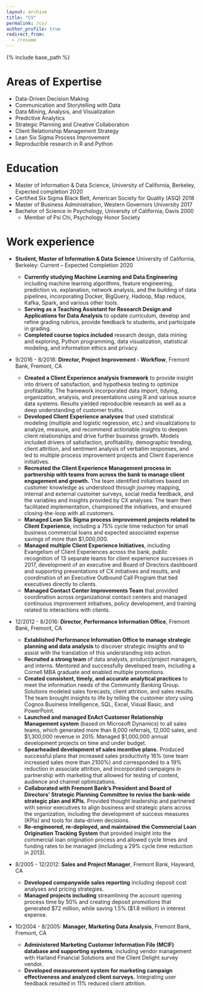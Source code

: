 ```yaml
---
layout: archive
title: "CV"
permalink: /cv/
author_profile: true
redirect_from:
  - /resume
---
```


{% include base_path %}

Areas of Expertise
======
* Data-Driven Decision Making
* Communication and Storytelling with Data 
* Data Mining, Analysis, and Visualization
* Predictive Analytics
* Strategic Planning and Creative Collaboration 
* Client Relationship Management Strategy 
* Lean Six Sigma Process Improvement
* Reproducible research in R and Python


Education
======
* Master of Information & Data Science, University of California, Berkeley, Expected completion 2020 
* Certified Six Sigma Black Belt, American Society for Quality (ASQ) 2018
* Master of Business Administration, Western Governors University 2017
* Bachelor of Science in Psychology, University of California, Davis 2000
  * Member of Psi Chi, Psychology Honor Society


Work experience
======
* __Student, Master of Information & Data Science__ University of California, Berkeley: Current – Expected Completion 2020
  * __Currently studying Machine Learning and Data Engineering__ including machine learning algorithms, feature engineering, prediction vs. explanation, network analysis, and the building of data pipelines, incorporating Docker, BigQuery, Hadoop, Map reduce, Kafka, Spark, and various other tools.
  * __Serving as a Teaching Assistant for Research Design and Applications for Data Analysis__ to update curriculum, develop and refine grading rubrics, provide feedback to students, and participate in grading.
  * __Completed course topics included__ research design, data mining and exploring, Python programming, data visualization, statistical modeling, and information ethics and privacy.

* 9/2016 - 8/2018: __Director, Project Improvement - Workflow__, Fremont Bank, Fremont, CA 
  * __Created a Client Experience analysis framework__ to provide insight into drivers of satisfaction, and hypothesis testing to optimize profitability. The framework incorporated data import, tidying, organization, analysis, and presentations using R and various source data systems. Results yielded reproducible research as well as a deep understanding of customer truths. 
  * __Developed Client Experience analyses__ that used statistical modeling (multiple and logistic regression, etc.) and visualizations to analyze, measure, and recommend actionable insights to deepen client relationships and drive further business growth.  Models included drivers of satisfaction, profitability, demographic trending, client attrition, and sentiment analysis of verbatim responses, and led to multiple process improvement projects and Client Experience initiatives.
  * __Recreated the Client Experience Management process in partnership with teams from across the bank to manage client engagement and growth.__ The team identified initiatives based on customer knowledge as understood through journey mapping, internal and external customer surveys, social media feedback, and the variables and insights provided by CX analyses. The team then facilitated implementation, championed the initiatives, and ensured closing-the-loop with all customers. 
  * __Managed Lean Six Sigma process improvement projects related to Client Experience__, including a 75% cycle time reduction for small business commercial loans and expected associated expense savings of more than $1,000,000.
  * __Managed multiple Client Experience Initiatives__, including Evangelism of Client Experiences across the bank, public recognition of 13 separate teams for client experience successes in 2017, development of an executive and Board of Directors dashboard and supporting presentations of CX initiatives and results, and coordination of an Executive Outbound Call Program that tied executives directly to clients. 
  * __Managed Contact Center Improvements Team__ that provided coordination across organizational contact centers and managed continuous improvement initiatives, policy development, and training related to interactions with clients. 

* 12/2012 - 8/2016: __Director, Performance Information Office__, Fremont Bank, Fremont, CA
  * __Established Performance Information Office to manage strategic planning and data analysis__ to discover strategic insights and to assist with the translation of this understanding into action.
  * __Recruited a strong team__ of data analysts, product/project managers, and interns.  Mentored and successfully developed team, including a Cornell MBA graduate and enabled multiple promotions.
  * __Created consistent, timely, and accurate analytical practices__ to meet the information needs of the Community Banking Group. Solutions modeled sales forecasts, client attrition, and sales results. The team brought insights to life by telling the customer story using Cognos Business Intelligence, SQL, Excel, Visual Basic, and PowerPoint.
  * __Launched and managed EnAct Customer Relationship Management system__ (based on Microsoft Dynamics) to all sales teams, which generated more than 8,000 referrals, 12,000 sales, and $1,300,000 revenue in 2015. Managed $1,000,000 annual development projects on time and under budget. 
  * __Spearheaded development of sales incentive plans.__ Produced successful plans that increased sales productivity 16% (one team increased sales more than 2100%) and corresponded to a 19% reduction in associate attrition, and incorporated campaigns in partnership with marketing that allowed for testing of content, audience and channel optimizations.
  * __Collaborated with Fremont Bank’s President and Board of Directors’ Strategic Planning Committee to revise the bank-wide strategic plan and KPIs.__ Provided thought leadership and partnered with senior executives to align business and strategic plans across the organization, including the development of success measures (KPIs) and tools for data-driven decisions. 
  * __Re-engineered, re-deployed, and maintained the Commercial Loan Origination Tracking System__ that provided insight into the commercial loan origination process and allowed cycle times and funding rates to be managed (including a 29% cycle time reduction in 2013).	
 
* 8/2005 - 12/2012: __Sales and Project Manager__, Fremont Bank, Hayward, CA
  * __Developed companywide sales reporting__ including deposit cost analyses and pricing strategies.
  * __Managed projects including__ streamlining the account opening process time by 50% and creating deposit promotions that generated \$72 million, while saving 1.5% (\$1.8 million) in interest expense.
 
* 10/2004 - 8/2005: __Manager, Marketing Data Analysis__, Fremont Bank, Fremont, CA
  * __Administered Marketing Customer Information File (MCIF) database and supporting systems__, including vendor management with Harland Financial Solutions and the Client Delight survey vendor.
  * __Developed measurement system for marketing campaign effectiveness and analyzed client surveys.__ Integrating user feedback resulted in 11% reduced client attrition. 
